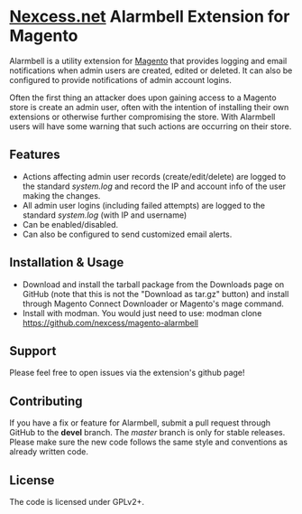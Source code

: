 # [Nexcess.net](https://www.nexcess.net/) Alarmbell Extension for Magento

Alarmbell is a utility extension for [Magento](https://www.magentocommerce.com/) 
that provides logging and email notifications when admin users are created, edited 
or deleted. It can also be configured to provide notifications of admin account logins.

Often the first thing an attacker does upon gaining access to a Magento
store is create an admin user, often with the intention of installing their own 
extensions or otherwise further compromising the store. With Alarmbell users will
have some warning that such actions are occurring on their store.


## Features

  * Actions affecting admin user records (create/edit/delete) are logged to the standard *system.log* and record the IP and account info
of the user making the changes.
  * All admin user logins (including failed attempts) are logged to the standard *system.log* (with IP and username)
  * Can be enabled/disabled.
  * Can also be configured to send customized email alerts.


## Installation & Usage

  * Download and install the tarball package from the Downloads page on GitHub (note that this is not the "Download as tar.gz" button) and install through Magento Connect Downloader or Magento's mage command.
  * Install with modman. You would just need to use: modman clone https://github.com/nexcess/magento-alarmbell


## Support

Please feel free to open issues via the extension's github page! 

## Contributing

If you have a fix or feature for Alarmbell, submit a pull request through GitHub
to the **devel** branch. The *master* branch is only for stable releases. Please
make sure the new code follows the same style and conventions as already written
code.

## License

The code is licensed under GPLv2+.
